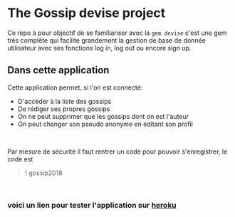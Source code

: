 # The Gossip devise project

 Ce repo à pour objectif de se familiariser avec la `gem devise` c'est une gem très complête qui facilite grandement la gestion de base de donnée utilisateur avec ses fonctions log in, log out ou encore sign up.

## Dans cette application

Cette application permet, si l'on est connecté:
* D'accèder à la liste des gossips 
* De rédiger ses propres gossips
* On ne peut supprimer que les gossips dont on est l'auteur
* On peut changer son pseudo anonyme en éditant son profil

<br/>

<a> Par mesure de sécurité il faut rentrer un code pour pouvoir s'enregistrer, le code est 
<blockquote>! gossip2018</blockquote> 
<a/>

<br/>

### voici un lien pour tester l'application sur <a href="https://gossipdeviseal.herokuapp.com/" title="lien vers l'application">heroku</a>
